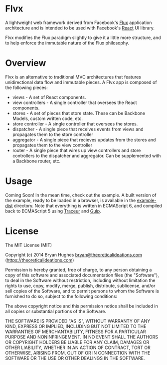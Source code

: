 Flvx
====

A lightweight web framework derived from Facebook's [Flux](http://facebook.github.io/react/docs/flux-overview.html)
application architecture and is intended to be used with Facebook's [React](http://facebook.github.io/react/) UI library.

Flvx modifies the Flux paradigm slightly to give it a little more structure, and to help enforce the immutable nature
of the Flux philosophy.

# Overview

Flvx is an alternative to traditional MVC architectures that features unidirectional data flow and immutable pieces.
A Flvx app is composed of the following pieces:

- views - A set of React components.
- view controllers - A single controller that oversees the React components.
- stores - A set of pieces that store state. These can be Backbone Models, custom written code, etc.
- store controller - A single controller that oversees the stores.
- dispatcher - A single piece that receives events from views and propagates them to the store controller
- aggregator - A single piece that recieves updates from the stores and propagates them to the view controller
- router - A single piece that wires up view controllers and store controllers to the dispatcher and aggregator. Can be supplemented with a Backbone router, etc.

# Usage

Coming Soon! In the mean time, check out the example. A built version of the example, ready to be loaded in a browser, is
available in the [example-dist](example-dist) directory. Note that everything is written in ECMAScript 6, and compiled back
to ECMAScript 5 using [Traceur](https://github.com/google/traceur-compiler/wiki/GettingStarted) and [Gulp](http://gulpjs.com/).

License
=======

The MIT License (MIT)

Copyright (c) 2014 Bryan Hughes bryan@theoreticalideations.com (https://theoreticalideations.com)

Permission is hereby granted, free of charge, to any person obtaining a copy
of this software and associated documentation files (the "Software"), to deal
in the Software without restriction, including without limitation the rights
to use, copy, modify, merge, publish, distribute, sublicense, and/or sell
copies of the Software, and to permit persons to whom the Software is
furnished to do so, subject to the following conditions:

The above copyright notice and this permission notice shall be included in
all copies or substantial portions of the Software.

THE SOFTWARE IS PROVIDED "AS IS", WITHOUT WARRANTY OF ANY KIND, EXPRESS OR
IMPLIED, INCLUDING BUT NOT LIMITED TO THE WARRANTIES OF MERCHANTABILITY,
FITNESS FOR A PARTICULAR PURPOSE AND NONINFRINGEMENT. IN NO EVENT SHALL THE
AUTHORS OR COPYRIGHT HOLDERS BE LIABLE FOR ANY CLAIM, DAMAGES OR OTHER
LIABILITY, WHETHER IN AN ACTION OF CONTRACT, TORT OR OTHERWISE, ARISING FROM,
OUT OF OR IN CONNECTION WITH THE SOFTWARE OR THE USE OR OTHER DEALINGS IN
THE SOFTWARE.